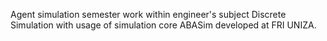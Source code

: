 Agent simulation semester work within engineer's subject Discrete Simulation with usage of simulation core ABASim developed at FRI UNIZA.
